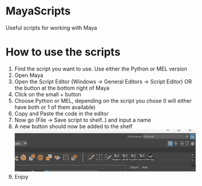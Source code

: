 # MayaScripts
Useful scripts for working with Maya

# How to use the scripts

1) Find the script you want to use. Use either the Python or MEL version
2) Open Maya
3) Open the Script Editor (Windows -> General Editors -> Script Editor) OR the button at the bottom right of Maya
4) Click on the small + button
5) Choose Python or MEL, depending on the script you chose (I will either have both or 1 of them available)
6) Copy and Paste the code in the editor
7) Now go (File -> Save script to shelf..) and input a name
8) A new button should now be added to the shelf
![shelf](images/shelf.png)
9) Enjoy
